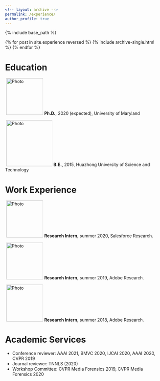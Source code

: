 ```yaml
---
<!-- layout: archive -->
permalink: /experience/
author_profile: true
---
```


{% include base_path %}

{% for post in site.experience reversed %}
  {% include archive-single.html %}
{% endfor %}

Education
======

<p align="left">
  <img src="https://pengzhou1108.github.io/files/umd.png?raw=true" alt="Photo" style="height: 120px;"/> 
<b>Ph.D.</b>, 2020 (expected), University of Maryland
</p>

<p align="left">
  <img src="https://pengzhou1108.github.io/files/hust.jpeg?raw=true" alt="Photo" style="height: 150px;"/> 
<b>B.E.</b>, 2015, Huazhong University of Science and Technology
</p>

Work Experience
======

<p align="left">
  <img src="https://pengzhou1108.github.io/files/salesforce.png?raw=true" alt="Photo" style="height: 120px; width: 120px;"/> 
<b>Research Intern</b>, summer 2020, Salesforce Research.
</p>
  
<p align="left">
  <img src="https://pengzhou1108.github.io/files/adobe.png?raw=true" alt="Photo" style="height: 120px;"/> 
<b>Research Intern</b>, summer 2019, Adobe Research.
</p>

<p align="left">
  <img src="https://pengzhou1108.github.io/files/adobe.png?raw=true" alt="Photo" style="height: 120px;"/> 
<b>Research Intern</b>, summer 2018, Adobe Research.
</p>

Academic Services
======
* Conference reviewer: AAAI 2021, BMVC 2020, IJCAI 2020, AAAI 2020, CVPR 2019
* Journal reviewer: TNNLS (2020)
* Workshop Committee: CVPR Media Forensics 2019, CVPR Media Forensics 2020
